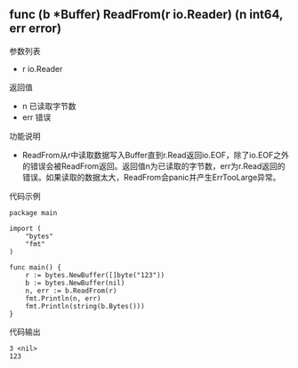 ## func (b *Buffer) ReadFrom(r io.Reader) (n int64, err error)

参数列表

- r io.Reader

返回值

- n 已读取字节数
- err 错误

功能说明

- ReadFrom从r中读取数据写入Buffer直到r.Read返回io.EOF，除了io.EOF之外的错误会被ReadFrom返回。返回值n为已读取的字节数，err为r.Read返回的错误。如果读取的数据太大，ReadFrom会panic并产生ErrTooLarge异常。

代码示例

	package main
	
	import (
		"bytes"
		"fmt"
	)
	
	func main() {
		r := bytes.NewBuffer([]byte("123"))
		b := bytes.NewBuffer(nil)
		n, err := b.ReadFrom(r)
		fmt.Println(n, err)
		fmt.Println(string(b.Bytes()))
	}
	
代码输出

	3 <nil>
	123
